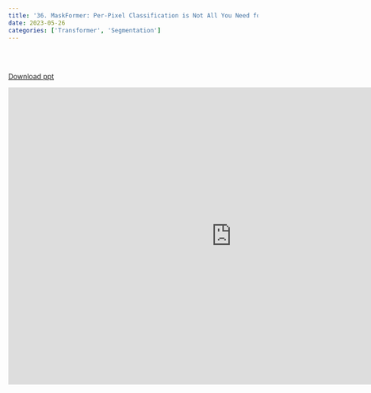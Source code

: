 ```yaml
---
title: '36. MaskFormer: Per-Pixel Classification is Not All You Need for Semantic Segmentation'
date: 2023-05-26
categories: ['Transformer', 'Segmentation']
---
```


<br><br>

[Download ppt](/ppt/36.pptx)

<center>
<iframe src="https://docs.google.com/presentation/d/e/2PACX-1vTOPKtYlJG8Yk1cPm8dkLl55PotvveuWtfy3XwrCwsCsyEh7SdaopoThthcFtBhIA/embed?start=false&loop=false&delayms=3000" frameborder="0" width="900" height="600" allowfullscreen="true" mozallowfullscreen="true" webkitallowfullscreen="true min-width="350px"></iframe>
</center>

<br>

<script src="https://utteranc.es/client.js"
        repo="RTOS-KGU/RTOS-utterances-comment"
        issue-term="pathname"
        label="Comment"
        theme="github-light"
        crossorigin="anonymous"
        async>
</script>
